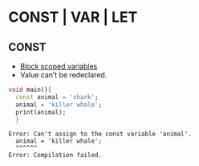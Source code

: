 # CONST | VAR | LET


## CONST
- [Block scoped variables](https://www.section.io/engineering-education/variables-in-javascript/#:~:text=Block%20scoped%20variables%3A%20A%20block,block%20is%20inside%20a%20function.) 
 - Value can’t be redeclared.

```dart
void main(){
  const animal = 'shark';
  animal = 'killer whale';
  print(animal);
  }
```
```
Error: Can't assign to the const variable 'animal'.
  animal = 'killer whale';
  ^^^^^^
Error: Compilation failed.

```


